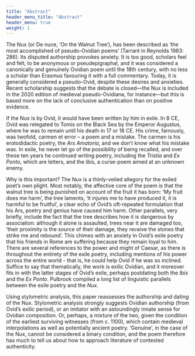 ```yaml
---
title: "Abstract"
header_menu_title: "Abstract"
header_menu: true
weight: 1
---
```


The Nux (or De nuce, ‘On the Walnut Tree’), has been described as ‘the most accomplished of pseudo-Ovidian poems’ (Tarrant in Reynolds 1983: 286). Its disputed authorship provokes anxiety. It is too good, scholars feel and felt, to be anonymous or pseudepigraphal, and it was considered a canonically and genuinely Ovidian poem until the 18th century, with no less a scholar than Erasmus favouring it with a full commentary. Today, it is generally considered a pseudo-Ovid, despite these desires and anxieties. Recent scholarship suggests that the debate is closed—the Nux is included in the 2020 edition of medieval pseudo-Ovidiana, for instance—but this is based more on the lack of conclusive authentication than on positive evidence.

If the Nux is by Ovid, it would have been written by him in exile. In 8 CE, Ovid was relegated to Tomis on the Black Sea by the Emperor Augustus, where he was to remain until his death in 17 or 18 CE. His crime, famously, was twofold, carmen et error – a poem and a mistake. The carmen is his erotodidactic poetry, the _Ars Amatoria_, and we don’t know what his mistake was. In exile, he never let go of the possibility of being recalled, and over these ten years he continued writing poetry, including the _Tristia_ and _Ex Ponto_, which are letters, and the _Ibis_, a curse-poem aimed at an unknown enemy.

Why is this important? The Nux is a thinly-veiled allegory for the exiled poet’s own plight. Most notably, the affective core of the poem is that the walnut tree is being punished on account of the fruit it has born: ‘My fruit does me harm’, the tree laments, ‘it injures me to have produced it, it is harmful to be fruitful’, a clear echo of Ovid’s oft-repeated formulation that his Ars, poetry and genius have caused him harm. Other parallels, very briefly, include the fact that the tree describes how it is dangerous by association: although it alone is assaulted, trees near it are damaged too, ‘their proximity is the source of their damage, they receive the stones that strike me and rebound’. This chimes with an anxiety in Ovid’s exile poetry that his friends in Rome are suffering because they remain loyal to him. There are several references to the power and might of Caesar, as there is throughout the entirety of the exile poetry, including mentions of his power across the entire world - that is, he could help Ovid if he was so inclined. Suffice to say that thematically, the work is exilic Ovidian, and it moreover fits in with the latter stages of Ovid’s exile, perhaps postdating both the _Ibis_ and the _Ex Ponto_. Pulbrook compiled a long list of linguistic parallels between the exile poetry and the _Nux_.

Using stylometric analysis, this paper reassesses the authorship and dating of the Nux. Stylometric analysis strongly suggests Ovidian authorship (from Ovid’s exilic period), or an imitator with an astoundingly innate sense for Ovidian composition. Or, perhaps, a mixture of the two, given the condition of the earliest surviving witnesses (from c. 1100), which contain medieval interpolations as well as potentially ancient poetry. ‘Genuine’, in the case of the Nux, cannot be considered a binary condition, and the poem therefore has much to tell us about how to approach literature of contested authenticity.